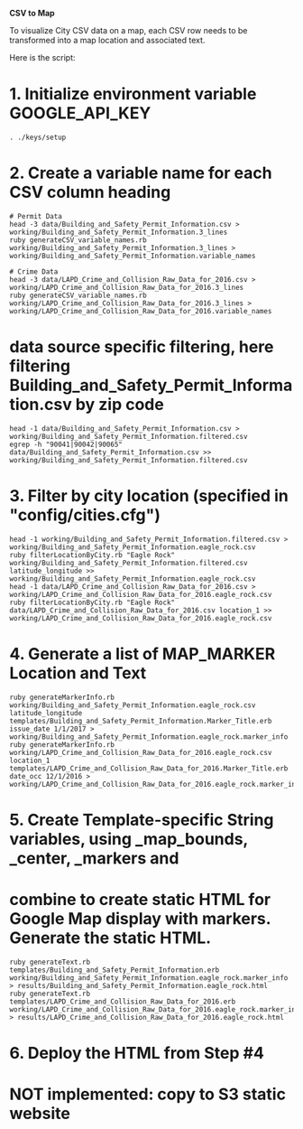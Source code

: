 **CSV to Map**

To visualize City CSV data on a map, each CSV row needs to be transformed into a map location and associated text.

Here is the script:

# 1. Initialize environment variable GOOGLE_API_KEY
```
. ./keys/setup
```
# 2. Create a variable name for each CSV column heading
```
# Permit Data
head -3 data/Building_and_Safety_Permit_Information.csv > working/Building_and_Safety_Permit_Information.3_lines
ruby generateCSV_variable_names.rb working/Building_and_Safety_Permit_Information.3_lines > working/Building_and_Safety_Permit_Information.variable_names

# Crime Data
head -3 data/LAPD_Crime_and_Collision_Raw_Data_for_2016.csv > working/LAPD_Crime_and_Collision_Raw_Data_for_2016.3_lines
ruby generateCSV_variable_names.rb working/LAPD_Crime_and_Collision_Raw_Data_for_2016.3_lines > working/LAPD_Crime_and_Collision_Raw_Data_for_2016.variable_names
```
# data source specific filtering, here filtering Building_and_Safety_Permit_Information.csv by zip code
```
head -1 data/Building_and_Safety_Permit_Information.csv > working/Building_and_Safety_Permit_Information.filtered.csv
egrep -h "90041|90042|90065" data/Building_and_Safety_Permit_Information.csv >> working/Building_and_Safety_Permit_Information.filtered.csv
```
# 3. Filter by city location (specified in "config/cities.cfg")
```
head -1 working/Building_and_Safety_Permit_Information.filtered.csv > working/Building_and_Safety_Permit_Information.eagle_rock.csv
ruby filterLocationByCity.rb "Eagle Rock" working/Building_and_Safety_Permit_Information.filtered.csv latitude_longitude >> working/Building_and_Safety_Permit_Information.eagle_rock.csv
head -1 data/LAPD_Crime_and_Collision_Raw_Data_for_2016.csv > working/LAPD_Crime_and_Collision_Raw_Data_for_2016.eagle_rock.csv
ruby filterLocationByCity.rb "Eagle Rock" data/LAPD_Crime_and_Collision_Raw_Data_for_2016.csv location_1 >> working/LAPD_Crime_and_Collision_Raw_Data_for_2016.eagle_rock.csv
```
# 4. Generate a list of MAP_MARKER Location and Text
```
ruby generateMarkerInfo.rb working/Building_and_Safety_Permit_Information.eagle_rock.csv latitude_longitude templates/Building_and_Safety_Permit_Information.Marker_Title.erb issue_date 1/1/2017 > working/Building_and_Safety_Permit_Information.eagle_rock.marker_info
ruby generateMarkerInfo.rb working/LAPD_Crime_and_Collision_Raw_Data_for_2016.eagle_rock.csv location_1 templates/LAPD_Crime_and_Collision_Raw_Data_for_2016.Marker_Title.erb date_occ 12/1/2016 > working/LAPD_Crime_and_Collision_Raw_Data_for_2016.eagle_rock.marker_info
```
#
# 5. Create Template-specific String variables, using _map_bounds, _center, _markers and
#    combine to create static HTML for Google Map display with markers.  Generate the static HTML.
```
ruby generateText.rb templates/Building_and_Safety_Permit_Information.erb working/Building_and_Safety_Permit_Information.eagle_rock.marker_info > results/Building_and_Safety_Permit_Information.eagle_rock.html
ruby generateText.rb templates/LAPD_Crime_and_Collision_Raw_Data_for_2016.erb working/LAPD_Crime_and_Collision_Raw_Data_for_2016.eagle_rock.marker_info > results/LAPD_Crime_and_Collision_Raw_Data_for_2016.eagle_rock.html
```
# 6. Deploy the HTML from Step #4
# NOT implemented: copy to S3 static website
